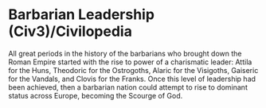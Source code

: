 # Barbarian Leadership (Civ3)/Civilopedia

All great periods in the history of the barbarians who brought down the Roman Empire started with the rise to power of a charismatic leader: Attila for the Huns, Theodoric for the Ostrogoths, Alaric for the Visigoths, Gaiseric for the Vandals, and Clovis for the Franks. Once this level of leadership had been achieved, then a barbarian nation could attempt to rise to dominant status across Europe, becoming the Scourge of God.